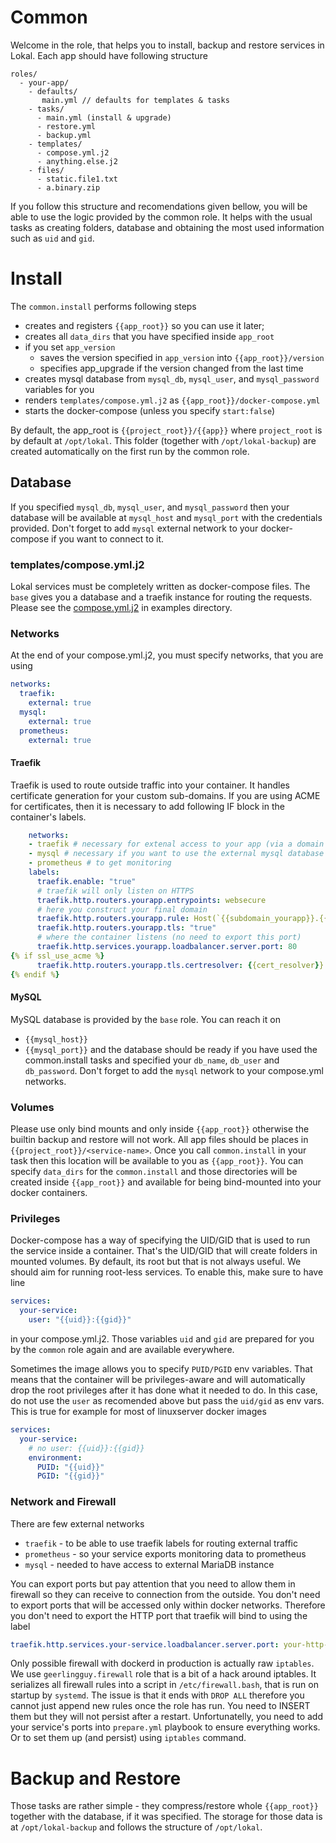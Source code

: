 # Common

Welcome in the role, that helps you to install, backup and restore services
in Lokal. Each app should have following structure
```
roles/
  - your-app/
    - defaults/
       main.yml // defaults for templates & tasks
    - tasks/
      - main.yml (install & upgrade)
      - restore.yml
      - backup.yml
    - templates/
      - compose.yml.j2
      - anything.else.j2
    - files/
      - static.file1.txt
      - a.binary.zip
```

If you follow this structure and recomendations given bellow, you will be able
to use the logic provided by the common role. It helps with the usual tasks as
creating folders, database and obtaining the most used information such as `uid`
and `gid`.

# Install

The `common.install` performs following steps
- creates and registers `{{app_root}}` so you can use it later;
- creates all `data_dirs` that you have specified inside `app_root`
- if you set `app_version`
  - saves the version specified in `app_version` into `{{app_root}}/version`
  - specifies app_upgrade if the version changed from the last time
- creates mysql database from `mysql_db`, `mysql_user`, and `mysql_password` variables for you
- renders `templates/compose.yml.j2` as `{{app_root}}/docker-compose.yml`
- starts the docker-compose (unless you specify `start:false`)

By default, the app_root is `{{project_root}}/{{app}}` where `project_root` is
by default at `/opt/lokal`. This folder (together with `/opt/lokal-backup`) are
created automatically on the first run by the common role.

## Database

If you specified `mysql_db`, `mysql_user`, and `mysql_password` then your database
will be available at `mysql_host` and `mysql_port` with the credentials provided.
Don't forget to add `mysql` external network to your docker-compose if you want to
connect to it.

### templates/compose.yml.j2

Lokal services must be completely written as docker-compose files. The `base` 
gives you a database and a traefik instance for routing the requests. Please
see the [compose.yml.j2](examples/compose.yml.j2) in examples directory.

### Networks

At the end of your compose.yml.j2, you must specify networks, that you are using
```yaml
networks:
  traefik:
    external: true
  mysql:
    external: true
  prometheus:
    external: true
```

#### Traefik

Traefik is used to route outside traffic into your container. It handles certificate
generation for your custom sub-domains. If you are using ACME for certificates, then
it is necessary to add following IF block in the container's labels.

```yaml
    networks:
    - traefik # necessary for extenal access to your app (via a domain name)
    - mysql # necessary if you want to use the external mysql database
    - prometheus # to get monitoring
    labels:
      traefik.enable: "true"
      # traefik will only listen on HTTPS
      traefik.http.routers.yourapp.entrypoints: websecure
      # here you construct your final domain
      traefik.http.routers.yourapp.rule: Host(`{{subdomain_yourapp}}.{{domain}}`)
      traefik.http.routers.yourapp.tls: "true"
      # where the container listens (no need to export this port)
      traefik.http.services.yourapp.loadbalancer.server.port: 80 
{% if ssl_use_acme %}
      traefik.http.routers.yourapp.tls.certresolver: {{cert_resolver}}
{% endif %}
```

#### MySQL

MySQL database is provided by the `base` role. You can reach it on 
- `{{mysql_host}}`
- `{{mysql_port}}`
and the database should be ready if you have used the common.install tasks and
specified your `db_name`, `db_user` and `db_password`. Don't forget to add the
`mysql` network to your compose.yml networks.

### Volumes

Please use only bind mounts and only inside `{{app_root}}` otherwise the builtin
backup and restore will not work. All app files should be places in `{{project_root}}/<service-name>`. 
Once you call `common.install` in your task then this location will be available to you as `{{app_root}}`.
You can specify `data_dirs` for the `common.install` and those directories will be created inside `{{app_root}}`
and available for being bind-mounted into your docker containers.

### Privileges

Docker-compose has a way of specifying the UID/GID that is used to run the
service inside a container. That's the UID/GID that will create folders in
mounted volumes. By default, its root but that is not always useful. We should
aim for running root-less services. To enable this, make sure to have line
```yaml
services:
  your-service:
    user: "{{uid}}:{{gid}}"
```
in your compose.yml.j2. Those variables `uid` and `gid` are prepared for
you by the `common` role again and are available everywhere.

Sometimes the image allows you to specify `PUID/PGID` env variables. That
means that the container will be privileges-aware and will automatically
drop the root privileges after it has done what it needed to do. In this
case, do not use the `user` as recomended above but pass the `uid/gid` as
env vars. This is true for example for most of linuxserver docker images
```yaml
services:
  your-service:
    # no user: {{uid}}:{{gid}}
    environment:
      PUID: "{{uid}}"
      PGID: "{{gid}}"
```

### Network and Firewall

There are few external networks
- `traefik` - to be able to use traefik labels for routing external traffic
- `prometheus` - so your service exports monitoring data to prometheus
- `mysql` - needed to have access to external MariaDB instance

You can export ports but pay attention that you need to allow them in firewall
so they can receive to connection from the outside. You don't need to export
ports that will be accessed only within docker networks. Therefore you don't 
need to export the HTTP port that traefik will bind to using the label
```yaml
traefik.http.services.your-service.loadbalancer.server.port: your-http-port
```

Only possible firewall with dockerd in production is actually raw `iptables`.
We use `geerlingguy.firewall` role that is a bit of a hack around iptables.
It serializes all firewall rules into a script in `/etc/firewall.bash`, that 
is run on startup by `systemd`. The issue is that it ends with `DROP ALL` 
therefore you cannot just append new rules once the role has run. You need 
to INSERT them but they will not persist after a restart. Unfortunatelly, 
you need to add your service's ports into `prepare.yml` playbook to ensure 
everything works. Or to set them up (and persist) using `iptables` command.


# Backup and Restore

Those tasks are rather simple - they compress/restore whole `{{app_root}}`
together with the database, if it was specified. The storage for those data
is at `/opt/lokal-backup` and follows the structure of `/opt/lokal`.